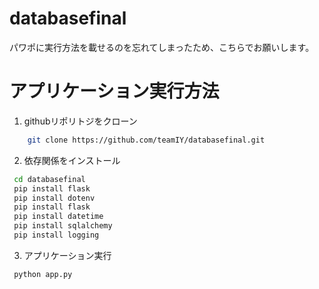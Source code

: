 # databasefinal
パワポに実行方法を載せるのを忘れてしまったため、こちらでお願いします。
# アプリケーション実行方法
1. githubリポリトジをクローン

```bash
    git clone https://github.com/teamIY/databasefinal.git
```

2. 依存関係をインストール
```bash
 cd databasefinal
 pip install flask
 pip install dotenv
 pip install flask
 pip install datetime
 pip install sqlalchemy
 pip install logging
```
3. アプリケーション実行
```bash 
 python app.py
```
